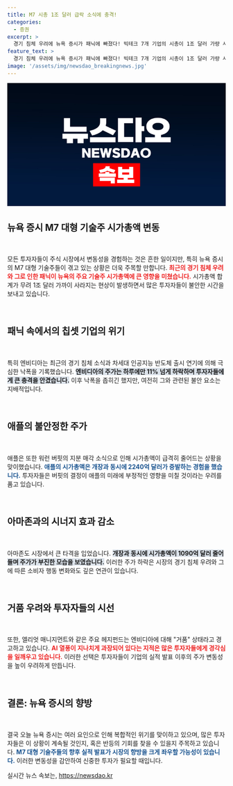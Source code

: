 ```yaml
---
title: M7 시총 1조 달러 급락 소식에 충격!
categories:
  - 증권
excerpt: >
  경기 침체 우려에 뉴욕 증시가 패닉에 빠졌다! 빅테크 7개 기업의 시총이 1조 달러 가량 사라지며 엘리엇 매니지먼트는 거품 경고. 엔비디아의 향후 실적도 주목받고 있다.
feature_text: >
  경기 침체 우려에 뉴욕 증시가 패닉에 빠졌다! 빅테크 7개 기업의 시총이 1조 달러 가량 사라지며 엘리엇 매니지먼트는 거품 경고. 엔비디아의 향후 실적도 주목받고 있다.
image: '/assets/img/newsdao_breakingnews.jpg'
---
```


<p><img src="/assets/img/newsdao_breakingnews.jpg" alt="bookingtag 속보" /></p>

<h2 data-ke-size="size26">뉴욕 증시 M7 대형 기술주 시가총액 변동</h2>

<p data-ke-size="size16">&nbsp;</p>

<p>모든 투자자들이 주식 시장에서 변동성을 경험하는 것은 흔한 일이지만, 특히 뉴욕 증시의 M7 대형 기술주들이 겪고 있는 상황은 더욱 주목할 만합니다. <b><span style="color: #ee2323;">최근의 경기 침체 우려와 그로 인한 패닉이 뉴욕의 주요 기술주 시가총액에 큰 영향을 미쳤습니다.</span></b> 시가총액 합계가 무려 1조 달러 가까이 사라지는 현상이 발생하면서 많은 투자자들이 불안한 시간을 보내고 있습니다.</p>

<p data-ke-size="size16">&nbsp;</p>

<h2 data-ke-size="size26">패닉 속에서의 칩셋 기업의 위기</h2>

<p data-ke-size="size16">&nbsp;</p>

<p>특히 엔비디아는 최근의 경기 침체 소식과 차세대 인공지능 반도체 출시 연기에 의해 극심한 낙폭을 기록했습니다. <b><span style="background-color: #21538527;">엔비디아의 주가는 하루에만 11% 넘게 하락하며 투자자들에게 큰 충격을 안겼습니다.</span></b> 이후 낙폭을 좁히긴 했지만, 여전히 그와 관련된 불안 요소는 지배적입니다.</p>

<p data-ke-size="size16">&nbsp;</p>

<h2 data-ke-size="size26">애플의 불안정한 주가</h2>

<p data-ke-size="size16">&nbsp;</p>

<p>애플은 또한 워런 버핏의 지분 매각 소식으로 인해 시가총액이 급격히 줄어드는 상황을 맞이했습니다. <b><span style="color: #1a5490;">애플의 시가총액은 개장과 동시에 2240억 달러가 증발하는 경험을 했습니다.</span></b> 투자자들은 버핏의 결정이 애플의 미래에 부정적인 영향을 미칠 것이라는 우려를 품고 있습니다.</p>

<p data-ke-size="size16">&nbsp;</p>

<h2 data-ke-size="size26">아마존과의 시너지 효과 감소</h2>

<p data-ke-size="size16">&nbsp;</p>

<p>아마존도 시장에서 큰 타격을 입었습니다. <b><span style="background-color: #21538527;">개장과 동시에 시가총액이 1090억 달러 줄어들며 주가가 부진한 모습을 보였습니다.</span></b> 이러한 주가 하락은 시장의 경기 침체 우려와 그에 따른 소비자 행동 변화와도 깊은 연관이 있습니다.</p>

<p data-ke-size="size16">&nbsp;</p>

<h2 data-ke-size="size26">거품 우려와 투자자들의 시선</h2>

<p data-ke-size="size16">&nbsp;</p>

<p>또한, 엘리엇 매니지먼트와 같은 주요 헤지펀드는 엔비디아에 대해 "거품" 상태라고 경고하고 있습니다. <b><span style="color: #ee2323;">AI 열풍이 지나치게 과장되어 있다는 지적은 많은 투자자들에게 경각심을 일깨우고 있습니다.</span></b> 이러한 선택은 투자자들이 기업의 실적 발표 이후의 주가 변동성을 높이 우려하게 만듭니다.</p>

<p data-ke-size="size16">&nbsp;</p>

<h2 data-ke-size="size26">결론: 뉴욕 증시의 향방</h2>

<p data-ke-size="size16">&nbsp;</p>

<p>결국 오늘 뉴욕 증시는 여러 요인으로 인해 복합적인 위기를 맞이하고 있으며, 많은 투자자들은 이 상황이 계속될 것인지, 혹은 반등의 기회를 찾을 수 있을지 주목하고 있습니다. <b><span style="color: #1a5490;">M7 대형 기술주들의 향후 실적 발표가 시장의 향방을 크게 좌우할 가능성이 있습니다.</span></b> 이러한 변동성을 감안하여 신중한 투자가 필요할 때입니다.</p>
실시간 뉴스 속보는, <a href="https://newsdao.kr" rel="dofollow">https://newsdao.kr</a>


